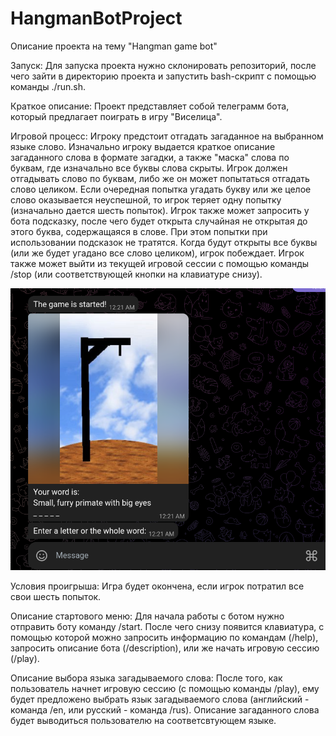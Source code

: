 # HangmanBotProject

Описание проекта на тему "Hangman game bot"

Запуск:
Для запуска проекта нужно склонировать репозиторий, после чего зайти в директорию проекта и запустить bash-скрипт с помощью команды ./run.sh.

Краткое описание:
Проект представляет собой телеграмм бота, который предлагает поиграть в игру "Виселица". 

Игровой процесс:
Игроку предстоит отгадать загаданное на выбранном языке слово. Изначально игроку выдается краткое описание загаданного слова в формате загадки, а также "маска" слова по буквам, где изначально все буквы слова скрыты. Игрок должен отгадывать слово по буквам, либо же он может попытаться отгадать слово целиком. Если очередная попытка угадать букву или же целое слово оказывается неуспешной, то игрок теряет одну попытку (изначально дается шесть попыток). Игрок также может запросить у бота подсказку, после чего будет открыта случайная не открытая до этого буква, содержащаяся в слове. При этом попытки при использовании подсказок не тратятся. Когда будут открыты все буквы (или же будет угадано все слово целиком), игрок побеждает. Игрок также может выйти из текущей игровой сессии с помощью команды /stop (или соответствующей кнопки на клавиатуре снизу).

![Image alt](https://github.com/EgorKukushkin13/HangmanBotProject/blob/main/readme_images/bot.png)

Условия проигрыша:
Игра будет окончена, если игрок потратил все свои шесть попыток.

Описание стартового меню:
Для начала работы с ботом нужно отправить боту команду /start. После чего снизу появится клавиатура, с помощью которой можно запросить информацию по командам (/help), запросить описание бота (/description), или же начать игровую сессию (/play).

Описание выбора языка загадываемого слова:
После того, как пользователь начнет игровую сессию (с помощью команды /play), ему будет предложено выбрать язык загадываемого слова (английский - команда /en, или русский - команда /rus). Описание загаданного слова будет выводиться пользователю на соответсвтующем языке.
